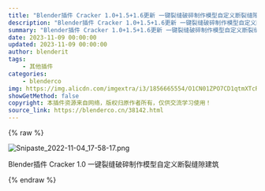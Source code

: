 ```yaml
---
title: "Blender插件 Cracker 1.0+1.5+1.6更新 一键裂缝破碎制作模型自定义断裂缝隙建筑 Cracker v1.6"
description: "Blender插件 Cracker 1.0+1.5+1.6更新 一键裂缝破碎制作模型自定义断裂缝隙建筑 Cracker v1.6"
summary: "Blender插件 Cracker 1.0+1.5+1.6更新 一键裂缝破碎制作模型自定义断裂缝隙建筑 Cracker v1.6"
date: 2023-11-09 00:00:00
updated: 2023-11-09 00:00:00
author: blenderit
tags: 
    - 其他插件
categories:
    - blenderco
img: https://img.alicdn.com/imgextra/i3/1856665554/O1CN01ZPO7CD1qtmXTcR8DO_!!1856665554.png
showGetMethod: false
copyright: 本插件资源来自网络，版权归原作者所有，仅供交流学习使用！
source_link: https://blenderco.cn/38142.html
---
```


{% raw %}
<p><img src="https://img.alicdn.com/imgextra/i3/1856665554/O1CN01ZPO7CD1qtmXTcR8DO_!!1856665554.png" alt="Snipaste_2022-11-04_17-58-17.png"></p><p>Blender插件 Cracker 1.0 一键裂缝破碎制作模型自定义断裂缝隙建筑</p>
<div style="display: none">blenderco</div>
{% endraw %}